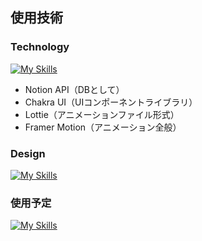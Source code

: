 ## 使用技術
### Technology
[![My Skills](https://skillicons.dev/icons?i=ts,nextjs,nodejs)](https://skillicons.dev)
- Notion API（DBとして）
- Chakra UI（UIコンポーネントライブラリ）
- Lottie（アニメーションファイル形式）
- Framer Motion（アニメーション全般）


### Design
[![My Skills](https://skillicons.dev/icons?i=figma)](https://skillicons.dev)


### 使用予定
[![My Skills](https://skillicons.dev/icons?i=vercel)](https://skillicons.dev)
